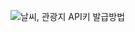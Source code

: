 ![날씨, 관광지 API키 발급방법](https://github.com/user-attachments/assets/799e5b53-52db-4371-812d-24fd0d42ebcc)
